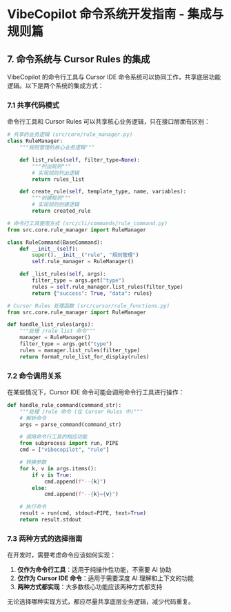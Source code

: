 # VibeCopilot 命令系统开发指南 - 集成与规则篇

## 7. 命令系统与 Cursor Rules 的集成

VibeCopilot 的命令行工具与 Cursor IDE 命令系统可以协同工作，共享底层功能逻辑。以下是两个系统的集成方式：

### 7.1 共享代码模式

命令行工具和 Cursor Rules 可以共享核心业务逻辑，只在接口层面有区别：

```python
# 共享的业务逻辑 (src/core/rule_manager.py)
class RuleManager:
    """规则管理的核心业务逻辑"""

    def list_rules(self, filter_type=None):
        """列出规则"""
        # 实现规则列出逻辑
        return rules_list

    def create_rule(self, template_type, name, variables):
        """创建规则"""
        # 实现规则创建逻辑
        return created_rule

# 命令行工具使用方式 (src/cli/commands/rule_command.py)
from src.core.rule_manager import RuleManager

class RuleCommand(BaseCommand):
    def __init__(self):
        super().__init__("rule", "规则管理")
        self.rule_manager = RuleManager()

    def _list_rules(self, args):
        filter_type = args.get("type")
        rules = self.rule_manager.list_rules(filter_type)
        return {"success": True, "data": rules}

# Cursor Rules 处理函数 (src/cursor/rule_functions.py)
from src.core.rule_manager import RuleManager

def handle_list_rules(args):
    """处理 /rule list 命令"""
    manager = RuleManager()
    filter_type = args.get("type")
    rules = manager.list_rules(filter_type)
    return format_rule_list_for_display(rules)
```

### 7.2 命令调用关系

在某些情况下，Cursor IDE 命令可能会调用命令行工具进行操作：

```python
def handle_rule_command(command_str):
    """处理 /rule 命令 (在 Cursor Rules 中)"""
    # 解析命令
    args = parse_command(command_str)

    # 调用命令行工具的相应功能
    from subprocess import run, PIPE
    cmd = ["vibecopilot", "rule"]

    # 转换参数
    for k, v in args.items():
        if v is True:
            cmd.append(f"--{k}")
        else:
            cmd.append(f"--{k}={v}")

    # 执行命令
    result = run(cmd, stdout=PIPE, text=True)
    return result.stdout
```

### 7.3 两种方式的选择指南

在开发时，需要考虑命令应该如何实现：

1. **仅作为命令行工具**：适用于纯操作性功能，不需要 AI 协助
2. **仅作为 Cursor IDE 命令**：适用于需要深度 AI 理解和上下文的功能
3. **两种方式都实现**：大多数核心功能应该两种方式都支持

无论选择哪种实现方式，都应尽量共享底层业务逻辑，减少代码重复。
